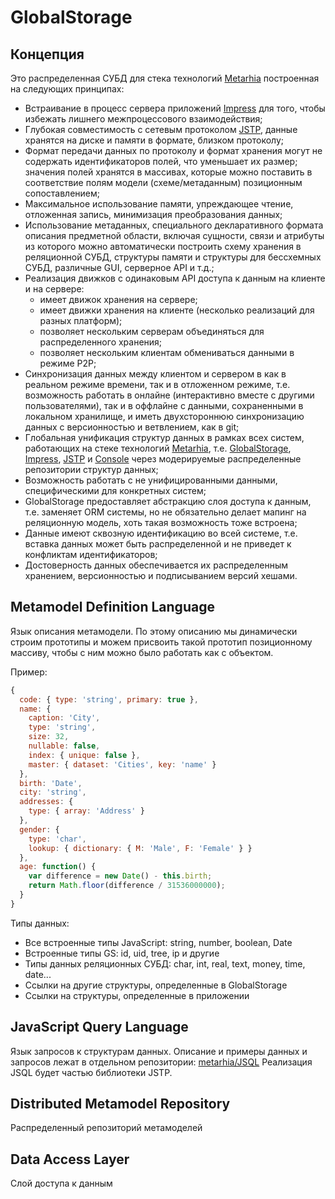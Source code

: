 # GlobalStorage

## Концепция

Это распределенная СУБД для стека технологий [Metarhia](https://github.com/metarhia/Metarhia)
построенная на следующих принципах:
* Встраивание в процесс сервера приложений [Impress](https://github.com/metarhia/impress)
для того, чтобы избежать лишнего межпроцессового взаимодействия;
* Глубокая совместимость с сетевым протоколом [JSTP](https://github.com/metarhia/jstp),
данные хранятся на диске и памяти в формате, близком протоколу;
* Формат передачи данных по протоколу и формат хранения могут не содержать
идентификаторов полей, что уменьшает их размер; значения полей хранятся в
массивах, которые можно поставить в соответствие полям модели (схеме/метаданным)
позиционным сопоставлением;
* Максимальное использование памяти, упреждающее чтение, отложенная запись,
минимизация преобразования данных;
* Использование метаданных, специального декларативного формата описания
предметной области, включая сущности, связи и атрибуты из которого можно
автоматически построить схему хранения в реляционной СУБД, структуры памяти и
структуры для бессхемных СУБД, различные GUI, серверное API и т.д.;
* Реализация движков с одинаковым API доступа к данным на клиенте и на сервере:
  - имеет движок хранения на сервере;
  - имеет движки хранения на клиенте (несколько реализаций для разных платформ);
  - позволяет нескольким серверам объединяться для распределенного хранения;
  - позволяет нескольким клиентам обмениваться данными в режиме P2P;
* Синхронизация данных между клиентом и сервером в как в реальном режиме
времени, так и в отложенном режиме, т.е. возможность работать в онлайне
(интерактивно вместе с другими пользователями), так и в оффлайне с данными,
сохраненными в локальном хранилище, и иметь двухстороннюю синхронизацию данных
с версионностью и ветвлением, как в git;
* Глобальная унификация структур данных в рамках всех систем, работающих на
стеке технологий [Metarhia](https://github.com/metarhia/Metarhia), т.е.
[GlobalStorage](https://github.com/metarhia/globalstorage),
[Impress](https://github.com/metarhia/impress),
[JSTP](https://github.com/metarhia/jstp) и
[Console](https://github.com/metarhia/Console) через модерируемые распределенные
репозитории структур данных;
* Возможность работать с не унифицированными данными, специфическими для
конкретных систем;
* GlobalStorage предоставляет абстракцию слоя доступа к данным, т.е. заменяет
ORM системы, но не обязательно делает мапинг на реляционную модель, хоть такая
возможность тоже встроена;
* Данные имеют сквозную идентификацию во всей системе, т.е. вставка данных может
быть распределенной и не приведет к конфликтам идентификаторов;
* Достоверность данных обеспечивается их распределенным хранением, версионностью
и подписыванием версий хешами.

## Metamodel Definition Language

Язык описания метамодели. По этому описанию мы динамически строим прототипы и
можем присвоить такой прототип позиционному массиву, чтобы с ним можно было
работать как с объектом.

Пример:
```js
{
  code: { type: 'string', primary: true },
  name: {
    caption: 'City',
    type: 'string',
    size: 32,
    nullable: false,
    index: { unique: false },
    master: { dataset: 'Cities', key: 'name' }
  },
  birth: 'Date',
  city: 'string',
  addresses: {
    type: { array: 'Address' }
  },
  gender: {
    type: 'char',
    lookup: { dictionary: { M: 'Male', F: 'Female' } }
  },
  age: function() {
    var difference = new Date() - this.birth;
    return Math.floor(difference / 31536000000);
  }
}
```

Типы данных:
- Все встроенные типы JavaScript: string, number, boolean, Date
- Встроенные типы GS: id, uid, tree, ip и другие
- Типы данных реляционных СУБД: char, int, real, text, money, time, date...
- Ссылки на другие структуры, определенные в GlobalStorage
- Ссылки на структуры, определенные в приложении

## JavaScript Query Language

Язык запросов к структурам данных. Описание и примеры данных и запросов лежат в
отдельном репозитории: [metarhia/JSQL](https://github.com/metarhia/JSQL)
Реализация JSQL будет частью библиотеки JSTP.

## Distributed Metamodel Repository

Распределенный репозиторий метамоделей

## Data Access Layer

Слой доступа к данным

